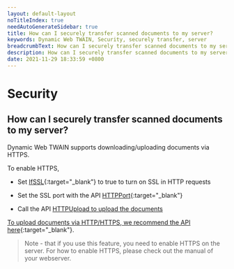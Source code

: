 ```yaml
---
layout: default-layout
noTitleIndex: true
needAutoGenerateSidebar: true
title: How can I securely transfer scanned documents to my server?
keywords: Dynamic Web TWAIN, Security, securely transfer, server
breadcrumbText: How can I securely transfer scanned documents to my server?
description: How can I securely transfer scanned documents to my server?
date: 2021-11-29 18:33:59 +0800
---
```


# Security

## How can I securely transfer scanned documents to my server?

Dynamic Web TWAIN supports downloading/uploading documents via HTTPS.

To enable HTTPS,

- Set [IfSSL](/_articles/info/api/WebTwain_IO.md#ifssl){:target="_blank"} to true to turn on SSL in HTTP requests

- Set the SSL port with the API [HTTPPort](/_articles/info/api/WebTwain_IO.md#httpport){:target="_blank"}

- Call the API <a href="/web-twain/docs/info/api/WebTwain_IO.html#httpupload" target="_blank">HTTPUpload to upload the documents

To upload documents via HTTP/HTTPS, we recommend the API [here](/_articles/general-usage/image-export/index.md#upload){:target="_blank"}.

> Note - that if you use this feature, you need to enable HTTPS on the server. For how to enable HTTPS, please check out the manual of your webserver.
